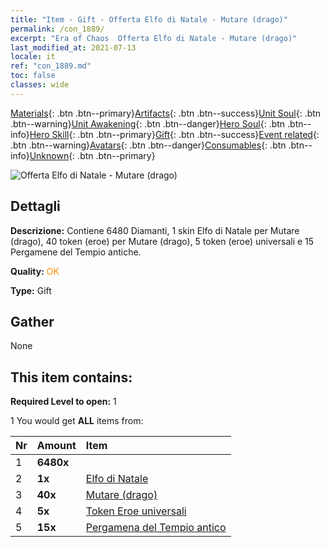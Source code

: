 ```yaml
---
title: "Item - Gift - Offerta Elfo di Natale - Mutare (drago)"
permalink: /con_1889/
excerpt: "Era of Chaos  Offerta Elfo di Natale - Mutare (drago)"
last_modified_at: 2021-07-13
locale: it
ref: "con_1889.md"
toc: false
classes: wide
---
```

 [Materials](/ItemsIT/){: .btn .btn--primary}[Artifacts](/ItemsIT/Artifacts/){: .btn .btn--success}[Unit Soul](/ItemsIT/UnitSoul/){: .btn .btn--warning}[Unit Awakening](/ItemsIT/UnitAwakening/){: .btn .btn--danger}[Hero Soul](/ItemsIT/HeroSoul/){: .btn .btn--info}[Hero Skill](/ItemsIT/HeroSkill/){: .btn .btn--primary}[Gift](/ItemsIT/Gift/){: .btn .btn--success}[Event related](/ItemsIT/Events/){: .btn .btn--warning}[Avatars](/ItemsIT/Avatars/){: .btn .btn--danger}[Consumables](/ItemsIT/Consumables/){: .btn .btn--info}[Unknown](/ItemsIT/Unknown/){: .btn .btn--primary}

 ![Offerta Elfo di Natale - Mutare (drago)](/images/t/i_907154.png)

## Dettagli
 **Descrizione:** Contiene 6480 Diamanti, 1 skin Elfo di Natale per Mutare (drago), 40 token (eroe) per Mutare (drago), 5 token (eroe) universali e 15 Pergamene del Tempio antiche.

 **Quality:** <span style="color: #FF8C00">OK</span>

 **Type:** Gift

## Gather

  None

## This item contains:

 **Required Level to open:** 1

 1 You would get **ALL** items  from:

  | Nr | Amount |     Item    |
  |:---|:-------|:------------|
  | 1 |  **6480x** | <i class="fas fa-gem"/> |  | 
  | 2 |  **1x** | [Elfo di Natale](/ItemsIT/con_1074/) |  | 
  | 3 |  **40x** | [Mutare (drago)](/ItemsIT/her_390/) |  | 
  | 4 |  **5x** | [Token Eroe universali](/ItemsIT/her_358/) |  | 
  | 5 |  **15x** | [Pergamena del Tempio antico](/ItemsIT/con_697/) |  | 
